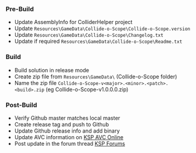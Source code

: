 ### Pre-Build
* Update AssemblyInfo for ColliderHelper project
* Update `Resources\GameData\Collide-o-Scope\Collide-o-Scope.version`
* Update `Resources\GameData\Collide-o-Scope\Changelog.txt`
* Update if required `Resources\GameData\Collide-o-Scope\Readme.txt`

### Build
* Build solution in release mode
* Create zip file from `Resources\GameData\` (Collide-o-Scope folder)
* Name the zip file `Collide-o-Scope-v<major>.<minor>.<patch>.<build>.zip` (eg Collide-o-Scope-v1.0.0.0.zip)

### Post-Build
* Verify Github master matches local master
* Create release tag and push to Github
* Update Github release info and add binary
* Update AVC information on [KSP AVC Online](http://ksp-avc.cybutek.net/?page=My_Versions)
* Post update in the forum thread [KSP Forums](http://forum.kerbalspaceprogram.com/index.php?/topic/149706-12-collide-o-scope-v100/)
